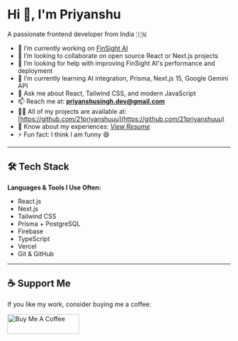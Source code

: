 # Hi 👋, I'm Priyanshu

A passionate frontend developer from India 🇮🇳

- 🔭 I’m currently working on [FinSight AI](https://github.com/21priyanshuuu/FinSight-AI)
- 👯 I’m looking to collaborate on open source React or Next.js projects
- 🤝 I’m looking for help with improving FinSight AI's performance and deployment
- 🌱 I’m currently learning AI integration, Prisma, Next.js 15, Google Gemini API
- 💬 Ask me about React, Tailwind CSS, and modern JavaScript
- 📫 Reach me at: **priyanshusingh.dev@gmail.com**
- 👨‍💻 All of my projects are available at: [https://github.com/21priyanshuuu](https://github.com/21priyanshuuu)
- 📄 Know about my experiences: *[View Resume](#)*
- ⚡ Fun fact: I think I am funny 😄

---

## 🛠️ Tech Stack
**Languages & Tools I Use Often:**

- React.js
- Next.js
- Tailwind CSS
- Prisma + PostgreSQL
- Firebase
- TypeScript
- Vercel
- Git & GitHub

---

## ☕ Support Me
If you like my work, consider buying me a coffee:

<a href="https://www.buymeacoffee.com/21priyanshuuu" target="_blank">
  <img src="https://cdn.buymeacoffee.com/buttons/v2/default-yellow.png" height="45" width="162" alt="Buy Me A Coffee" />
</a>
